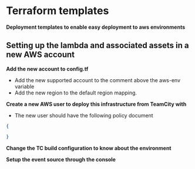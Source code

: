 # Terraform templates
**Deployment templates to enable easy deployment to aws environments**

## Setting up the lambda and associated assets in a new AWS account

**Add the new account to config.tf**
- Add the new supported account to the comment above the aws-env variable
- Add the new region to the default region mapping.

**Create a new AWS user to deploy this infrastructure from TeamCity with**
- The new user should have the following policy document
```json
{

}
```

**Change the TC build configuration to know about the environment**


**Setup the event source through the console**